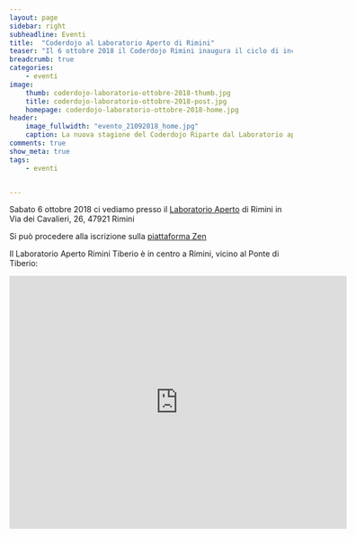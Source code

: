 ```yaml
---
layout: page
sidebar: right
subheadline: Eventi
title:  "Coderdojo al Laboratorio Aperto di Rimini"
teaser: "Il 6 ottobre 2018 il Coderdojo Rimini inaugura il ciclo di incontri 2018/2019 in una nuova prestigiosa location "
breadcrumb: true
categories:
    - eventi
image:
    thumb: coderdojo-laboratorio-ottobre-2018-thumb.jpg
    title: coderdojo-laboratorio-ottobre-2018-post.jpg
    homepage: coderdojo-laboratorio-ottobre-2018-home.jpg
header:
    image_fullwidth: "evento_21092018_home.jpg"
    caption: La nuova stagione del Coderdojo Riparte dal Laboratorio aperto il 6 ottobre
comments: true
show_meta: true
tags:
    - eventi


---
```

Sabato 6 ottobre 2018 ci vediamo presso il [Laboratorio Aperto](http://laboratorioaperto.comune.rimini.it) di Rimini in Via dei Cavalieri, 26, 47921 Rimini

Si può procedere alla iscrizione sulla [piattaforma Zen](https://zen.coderdojo.com/dojo/3148c898-d114-43f8-98de-e02bf0e167f3/event/f99993ec-9b50-4fd0-887e-9d67810a1185)

Il Laboratorio Aperto Rimini Tiberio è in centro a Rimini, vicino al Ponte di Tiberio:
<iframe src="https://www.google.com/maps/embed?pb=!1m18!1m12!1m3!1d2866.959361511206!2d12.564301251683695!3d44.06354777900686!2m3!1f0!2f0!3f0!3m2!1i1024!2i768!4f13.1!3m3!1m2!1s0x132cc336cd47bf51%3A0xe581edc948251a2e!2sLaboratorio+Aperto+Rimini+Tiberio!5e0!3m2!1sen!2sit!4v1537536736653" width="600" height="450" frameborder="0" style="border:0" allowfullscreen></iframe>
